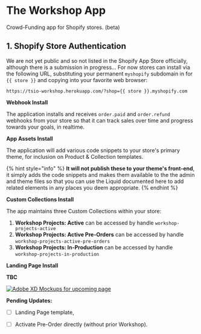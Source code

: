 # The Workshop App

Crowd-Funding app for Shopify stores. \(beta\)

## 1. Shopify Store Authentication

We are not yet public and so not listed in the Shopify App Store officially, although there is a submission in progress… For now stores can install via the following URL, substituting your permanent `myshopify` subdomain in for `{{ store }}` and copying into your favorite web browser:

```markup
https://tsio-workshop.herokuapp.com/?shop={{ store }}.myshopify.com
```

__Webhook Install__

The application installs and receives `order.paid` and `order.refund` webhooks from your store so that it can track sales over time and progress towards your goals, in realtime.

__App Assets Install__

The application will add various code snippets to your store's primary theme, for inclusion on Product & Collection templates.

{% hint style="info" %}
  **It will not publish these to your theme's front-end**, it simply adds the code snippets and makes them available to the the admin and theme files so that you can use the Liquid documented here to add related elements in any places you deem appropriate.
{% endhint %}

__Custom Collections Install__

The app maintains three Custom Collections within your store:

1. **Workshop Projects: Active** can be accessed by handle `workshop-projects-active`
2. **Workshop Projects: Active Pre-Orders**  can be accessed by handle `workshop-projects-active-pre-orders`
3. **Workshop Projects: In-Production** can be accessed by handle `workshop-projects-in-production`

__Landing Page Install__

**TBC**

[![Adobe XD Mockups for upcoming page](https://cdn.shopify.com/s/files/1/0070/1922/files/mockup-workshop-collection.jpg?27470)](https://www.dropbox.com/s/j2ta5q39xz7t9sl/taylorstitch_workshop_overview_01.xd?dl=0)

__Pending Updates:__

* [ ] Landing Page template,
* [ ] Activate Pre-Order directly \(without prior Workshop\).

